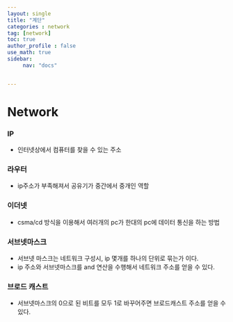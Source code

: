 ```yaml
---
layout: single
title: "계단"
categories : network
tag: [network]
toc: true
author_profile : false
use_math: true
sidebar:
     nav: "docs"


---
```




# Network

### IP

* 인터넷상에서 컴퓨터를 찾을 수 있는 주소

### 라우터

* ip주소가 부족해져서 공유기가 중간에서 중개인 역할

### 이더넷

*  csma/cd 방식을 이용해서 여러개의 pc가 한대의 pc에 데이터 통신을 하는 방법

### 서브넷마스크

* 서브넷 마스크는 네트워크 구성시, ip 몇개를 하나의 단위로 묶는가 이다.
* ip 주소와 서브넷마스크를 and 연산을 수행해서 네트워크 주소를 얻을 수 있다.

### 브로드 캐스트

* 서브넷마스크의 0으로 된 비트를 모두 1로 바꾸어주면 브로드캐스트 주소를 얻을 수 있다.








